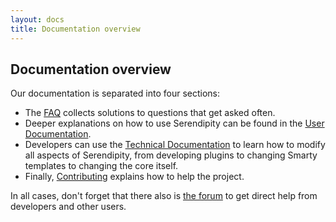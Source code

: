 ```yaml
---
layout: docs
title: Documentation overview
---
```


## Documentation overview

Our documentation is separated into four sections:

* The [FAQ](/docs/faq/index.html) collects solutions to questions that get asked often.
* Deeper explanations on how to use Serendipity can be found in the [User Documentation](/docs/users/index.html).
* Developers can use the [Technical Documentation](/docs/developers/index.html) to learn how to modify all aspects of Serendipity, from developing plugins to changing Smarty templates to changing the core itself.
* Finally, [Contributing](/docs/contributing/index.html) explains how to help the project.

In all cases, don't forget that there also is [the forum](https://board.s9y.org) to get direct help from developers and other users.

